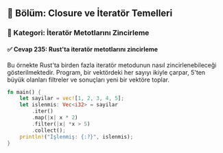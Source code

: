## 📘 Bölüm: Closure ve İteratör Temelleri  
### 🔹 Kategori: İteratör Metotlarını Zincirleme  
#### ✅ Cevap 235: Rust'ta iteratör metotlarını zincirleme

Bu örnekte Rust'ta birden fazla iteratör metodunun nasıl zincirlenebileceği gösterilmektedir. Program, bir vektördeki her sayıyı ikiyle çarpar, 5'ten büyük olanları filtreler ve sonuçları yeni bir vektöre toplar.

```rust
fn main() {
    let sayilar = vec![1, 2, 3, 4, 5];
    let islenmis: Vec<i32> = sayilar
        .iter()
        .map(|x| x * 2)
        .filter(|x| *x > 5)
        .collect();
    println!("İşlenmiş: {:?}", islenmis);
}
```
